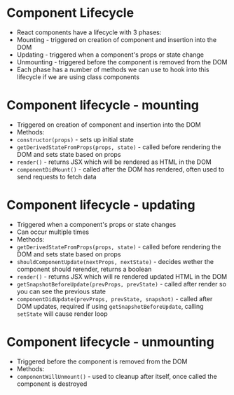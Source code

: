 <!---
marp: true
theme: uncover
class: invert
headingDivider: 2
paginate: true
header: '&e tech'
footer: 'Created with [Marp](https://marp.app) and [Github Pages](https://pages.github.com)'
backgroundImage: 'img/react-logo.svg'
style: |
  header {
    height: 100px;
    width: 100px;
    float: left;
    background-color: #dfddd7;
    background-size: contain;
    -webkit-mask-image: url(img/and-e-tech-logo-300.svg);
    mask-image: url(img/and-e-tech-logo-300.svg);
    -webkit-mask-repeat: no-repeat;
    mask-repeat: no-repeat;
    -webkit-mask-size: contain;
    mask-size: contain;
    text-indent: -999999px
  }

  footer {
    font-size: 0.6rem;
  }
--->

# Component Lifecycle

* React components have a lifecycle with 3 phases:
* Mounting - triggered on creation of component and insertion into the DOM
* Updating - triggered when a component's props or state change
* Unmounting - triggered before the component is removed from the DOM
* Each phase has a number of methods we can use to hook into this lifecycle if we are using class components

# Component lifecycle - mounting

* Triggered on creation of component and insertion into the DOM
* Methods:
* `constructor(props)` - sets up initial state
* `getDerivedStateFromProps(props, state)` - called before rendering the DOM and sets state based on props
* `render()` - returns JSX which will be rendered as HTML in the DOM
* `componentDidMount()` - called after the DOM has rendered, often used to send requests to fetch data

# Component lifecycle - updating

* Triggered when a component's props or state changes
* Can occur multiple times
* Methods:
* `getDerivedStateFromProps(props, state)` - called before rendering the DOM and sets state based on props
* `shouldComponentUpdate(nextProps, nextState)` - decides wether the component should rerender, returns a boolean
* `render()` - returns JSX which will re rendered updated HTML in the DOM
* `getSnapshotBeforeUpdate(prevProps, prevState)` - called after render so you can see the previous state
* `componentDidUpdate(prevProps, prevState, snapshot)` - called after DOM updates, required if using `getSnapshotBeforeUpdate`, calling `setState` will cause render loop

# Component lifecycle - unmounting

* Triggered before the component is removed from the DOM
* Methods:
* `componentWillUnmount()` - used to cleanup after itself, once called the component is destroyed
